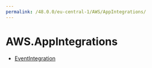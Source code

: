 ```yaml
---
permalink: /48.0.0/eu-central-1/AWS/AppIntegrations/
---
```


# AWS.AppIntegrations



* [EventIntegration](EventIntegration.md)